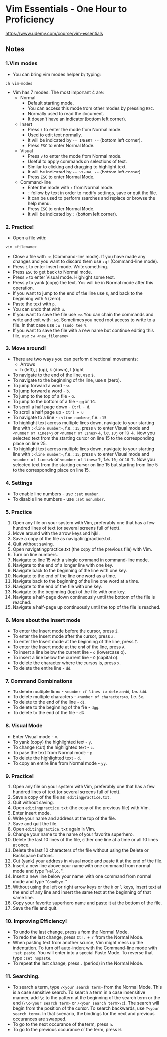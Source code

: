 # Vim Essentials - One Hour to Proficiency
https://www.udemy.com/course/vim-essentials

## Notes
### 1.Vim modes
- You can bring vim modes helper by typing:
```vim 
:h vim-modes
```

- Vim has 7 modes. The most important 4 are:
    - Normal
        - Default starting mode.
        - You can access this mode from other modes by pressing `ESC`.
        - Normally used to read the document.
        - It doesn't have an indicator (bottom left corner).
    - Insert
        - Press `i` to enter the mode from Normal mode.
        - Used to edit text normally.
        - It will be indicated by `-- INSERT --` (bottom left corner).
        - Press `ESC` to enter Normal Mode.
    - Visual
        - Press `v` to enter the mode from Normal mode.
        - Useful to apply commands on selections of text.
        - Similar to clicking and dragging to highlight text.
        - It will be indicated by `-- VISUAL --` (bottom left corner).
        - Press `ESC` to enter Normal Mode.
    - Command-line
        - Enter the mode with `:` from Normal mode.
        - `:` follow by text in order to modify settings, save or quit the file.
        - It can be used to perform searches and replace or browse the help menu.
        - Press `ESC` to enter Normal Mode.
        - It will be indicated by `:` (bottom left corner).

### 2. Practice!
- Open a file with:
```sh
vim <filename>
```
- Close a file with `:q` (Command-line mode). If you have made any changes and you want to discard them use `:q!` (Command-line mode).
- Press `i` to enter Insert mode. Write something.
- Press `ESC` to get back to Normal mode.
- Press `v` to enter Visual mode. Highlight some text.
- Press `y` to yank (copy) the text. You will be in Normal mode after this operation.
- If you want to jump to the end of the line use `$`, and back to the beginning with `0` (zero).
- Paste the text with `p`.
- You can undo that with `u`.
- If you want to save the file use `:w`. You can chain the commands and write and exit with `:wq`. Sometimes you need root access to write to a file. In that case use `:w !sudo tee % `
- If you want to save the file with a new name but continue editing this file, use `:w <new_filename>`

### 3. Move around!
- There are two ways you can perform directional movements:
    - Arrows
    - h (left), j (up), k (down), l (right)
- To navigate to the end of the line, use `$`.
- To navigate to the beginning of the line, use `0` (zero).
- To jump forward a word - `w`.
- To jump forward a word - `b`.
- To jump to the top of a file - `G`.
- To jump to the bottom of a file - `gg` or `1G`.
- To scroll a half page down - `Ctrl + d`.
- To scroll a half page up - `Ctrl + u`.
- To navigate to a line - `:<line number>`, f.e. `:15`
- To highlight text across multiple lines down, navigate to your starting line with `:<line number>`, f.e. `:15`, press `v` to enter Visual mode and `<number of lines>j` or `<number of lines>`&#8595;, f.e. `10j` or 10 &#8595;. Now you selected text from the starting cursor on line 15 to the corresponding place on line 25.
- To highlight text across multiple lines down, navigate to your starting line with `:<line number>`, f.e. `:15`, press `v` to enter Visual mode and `<number of lines>k` or `<number of lines>`&#8593;, f.e. `10j` or `10` &#8593;. Now you selected text from the starting cursor on line 15 but starting from line 5 to the corresponding place on line 15.

### 4. Settings
- To enable line numbers - use `:set number`.
- To disable line numbers - use `:set nonumber`.

### 5. Practice
1. Open any file on your system with Vim, preferably one that has a few hundred lines of text (or several screens full of text). 
2. Move around with the arrow keys and hjkl.
3. Save a copy of the file as  navigatingpractice.txt.
4. Quit without saving.
5. Open navigatingpractice.txt (the copy of the previous file) with Vim.
6. Turn on line numbers.
7. Navigate to line 15 with a single command in command-line mode.
8. Navigate to the end of a longer line with one key.
9. Navigate back to the beginning of the line with one key.
10. Navigate to the end of the line one word as a time.
11. Navigate back to the beginning of the line one word at a time.
12. Navigate to the end of the file with one key.
13. Navigate to the beginning (top) of the file with one key.
14. Navigate a half-page down continuously until the bottom of the file is reached.
15. Navigate a half-page up continuously until the top of the file is reached.

### 6. More about the Insert mode
- To enter the Insert mode before the cursor, press `i`.
- To enter the Insert mode after the cursor, press `a`.
- To enter the Insert mode at the beginning of the line, press `I`.
- To enter the Insert mode at the end of the line, press `A`.
- To insert a line below the current line - `o` (lowercase o).
- To insert a line below the current line - `O` (capital o).
- To delete the character where the cursos is, press `x`.
- To delete the entire line - `dd`.

### 7. Command Combinations
- To delete multiple lines - `<number of lines to delete>dd`, f.e. `3dd`.
- To delete multiple characters - `<number of characters>x`, f.e. `5x`.
- To delete to the end of the line - `d$`.
- To delete to the beginning of the file - `dgg`.
- To delete to the end of the file - `dG`.

### 8. Visual Mode
- Enter Visual mode - `v`.
- To yank (copy) the highlighted text - `y`.
- To change (cut) the highlighted text - `c`.
- To pase the text from Normal mode - `p`.
- To delete the highlighted text - `d`.
- To copy an entire line from Normal mode - `yy`.

### 9. Practice!
1.  Open any file on your system with Vim, preferably one that has a few hundred lines of text (or several screens full of text). 
2.  Save a copy of the file as  `editingpractice.txt`.
3.  Quit without saving.
4.  Open `editingpractice.txt` (the copy of the previous file) with Vim.
5.  Enter insert mode.
6.  Write your name and address at the top of the file.
7.  Save and quit the file.
8.  Open `editingpractice.txt` again in Vim.
9.  Change your name to the name of your favorite superhero.
10.  Delete the last 10 lines of the file, either one line at a time or all 10 lines at once.
11.  Delete the last 10 characters of the file without using the Delete or Backspace buttons.
12.  Cut (yank) your address in visual mode and paste it at the end of the file.
13.  Insert a new line above your name with one command from normal mode and type "`Hello.`".
14.  Insert a new line below your name  with one command from normal mode and type "`Goodbye.`"
15.  Without using the left or right arrow keys or the `h` or `l` keys, insert text at the end of any line and insert the same text at the beginning of that same line.
16.  Copy your favorite superhero name and paste it at the bottom of the file.
17.  Save the file and quit.

### 10. Improving Efficiency!
- To undo the last change, press `u` from the Normal Mode.
- To redo the last change, press `Ctrl + r` from the Normal Mode.
- When pasting text from another source, Vim might mess up the indentation. To turn off auto-indent with the Command-line mode with `:set paste`. You will enter into a special Paste Mode. To reverse that type `:set nopaste`.
- To repeat the last change, press `.` (period) in the Normal Mode.

### 11. Searching.
- To search a term, type `/<your search term>` from the Normal Mode. This is a case sensitive search. To search a term in a case insensitive manner, add `\c` to the pattern at the beginning of the search term or the end (`/\c<your search term>` or `/<your search term>\c`). The search will begin from the position of the cursor. To search backwards, use `?<your search term>`. In that scenario, the bindings for the next and previous occurances are swapped.
- To go to the next occurance of the term, press `n`.
- To go to the previous occurance of the term, press `N`.

